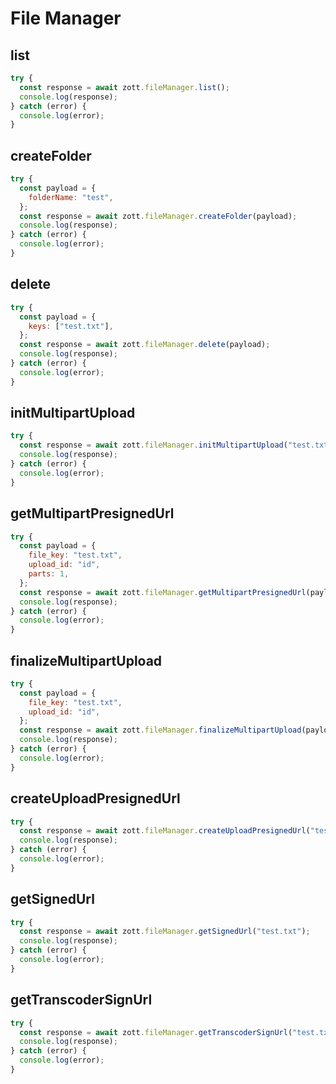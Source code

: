 # File Manager

## list

```javascript
try {
  const response = await zott.fileManager.list();
  console.log(response);
} catch (error) {
  console.log(error);
}
```

## createFolder

```javascript
try {
  const payload = {
    folderName: "test",
  };
  const response = await zott.fileManager.createFolder(payload);
  console.log(response);
} catch (error) {
  console.log(error);
}
```

## delete

```javascript
try {
  const payload = {
    keys: ["test.txt"],
  };
  const response = await zott.fileManager.delete(payload);
  console.log(response);
} catch (error) {
  console.log(error);
}
```

## initMultipartUpload

```javascript
try {
  const response = await zott.fileManager.initMultipartUpload("test.txt");
  console.log(response);
} catch (error) {
  console.log(error);
}
```

## getMultipartPresignedUrl

```javascript
try {
  const payload = {
    file_key: "test.txt",
    upload_id: "id",
    parts: 1,
  };
  const response = await zott.fileManager.getMultipartPresignedUrl(payload);
  console.log(response);
} catch (error) {
  console.log(error);
}
```

## finalizeMultipartUpload

```javascript
try {
  const payload = {
    file_key: "test.txt",
    upload_id: "id",
  };
  const response = await zott.fileManager.finalizeMultipartUpload(payload);
  console.log(response);
} catch (error) {
  console.log(error);
}
```

## createUploadPresignedUrl

```javascript
try {
  const response = await zott.fileManager.createUploadPresignedUrl("test.txt");
  console.log(response);
} catch (error) {
  console.log(error);
}
```

## getSignedUrl

```javascript
try {
  const response = await zott.fileManager.getSignedUrl("test.txt");
  console.log(response);
} catch (error) {
  console.log(error);
}
```

## getTranscoderSignUrl

```javascript
try {
  const response = await zott.fileManager.getTranscoderSignUrl("test.txt");
  console.log(response);
} catch (error) {
  console.log(error);
}
```

